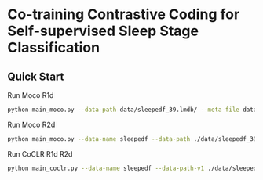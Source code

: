 # Co-training Contrastive Coding for Self-supervised Sleep Stage Classification

## Quick Start

Run Moco R1d

```bash
python main_moco.py --data-path data/sleepedf_39.lmdb/ --meta-file data/sleepedf_39_split/meta.pkl --network r1d --time-len 3000 --devices 0 --fold 0 --kfold 10 --optimizer sgd
```

Run Moco R2d

```bash
python main_moco.py --data-name sleepedf --data-path ./data/sleepedf_39_hht.lmdb/ --meta-file ./data/sleepedf_39_hht_split/meta.pkl --network r2d --num-extend 10 --time-len 30 --freq-len 100 --fold 0 --kfold 10 --optimizer sgd --devices 0
```

Run CoCLR R1d R2d

```bash
python main_coclr.py --data-name sleepedf --data-path-v1 ./data/sleepedf_39.lmdb/ --data-path-v2 ./data/sleepedf_39_hht.lmdb/ --meta-file-v1 ./data/sleepedf_39_split/meta.pkl --meta-file-v2 ./data/sleepedf_39_hht_split/meta.pkl --load-path-v1 ./cache/moco_r1d/moco_run_0_pretrained.pth.tar --load-path-v2 ./cache/moco_r2d/moco_run_0_pretrained.pth.tar --fold 0 --kfold 10 --optimizer sgd
```

